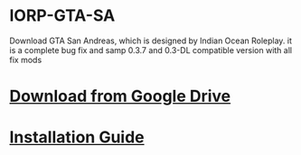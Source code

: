 # IORP-GTA-SA
Download GTA San Andreas, which is designed by Indian Ocean Roleplay. it is a complete bug fix and samp 0.3.7 and 0.3-DL compatible version with all fix mods

# <a href="https://drive.google.com/drive/folders/1OmawJcu_oWL87vl3rlCm4spxBhnaXI1n?usp=sharing">Download from Google Drive</a>
# <a href="https://forum.iorp.in/topic/3/download-gta-sa-and-samp-indian-ocean-roleplay">Installation Guide</a>
